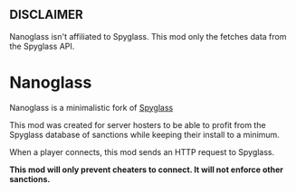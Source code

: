 ## DISCLAIMER
Nanoglass isn't affiliated to Spyglass. This mod only the fetches data from the Spyglass API.

# Nanoglass

Nanoglass is a minimalistic fork of [Spyglass](https://github.com/R2Spyglass/IMC.Spyglass)

This mod was created for server hosters to be able to profit from the Spyglass database of sanctions while keeping their install to a minimum.

When a player connects, this mod sends an HTTP request to Spyglass.

**This mod will only prevent cheaters to connect. It will not enforce other sanctions.**